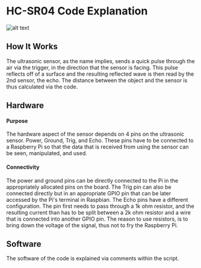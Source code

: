 # HC-SR04 Code Explanation
![alt text](https://cdn.shopify.com/s/files/1/1978/9859/products/02_13_23_grande.jpg?v=1499266559)
## How It Works
The ultrasonic sensor, as the name implies, sends a quick pulse through the air via the trigger, in the direction that the sensor is facing. This pulse reflects off of a surface and the resulting reflected wave is then read by the 2nd sensor, the echo. The distance between the object and the sensor is thus calculated via the code. 

## Hardware
#### Purpose
The hardware aspect of the sensor depends on 4 pins on the ultrasonic sensor. Power, Ground, Trig, and Echo. 
These pins have to be connected to a Raspberry Pi so that the data that is received from using the sensor can be seen, manipulated, and used. 

#### Connectivity
The power and ground pins can be directly connected to the Pi in the appropriately allocated pins on the board. The Trig pin can also be connected directly but in an appropriate GPIO pin that can be later accessed by the Pi's terminal in Raspbian. The Echo pins have a different configuration. The pin first needs to pass through a 1k ohm resistor, and the resulting current than has to be split between a 2k ohm resistor and a wire that is connected into another GPIO pin. The reason to use resistors, is to bring down the voltage of the signal, thus not to fry the Raspberry Pi. 

## Software
The software of the code is explained via comments within the script. 
